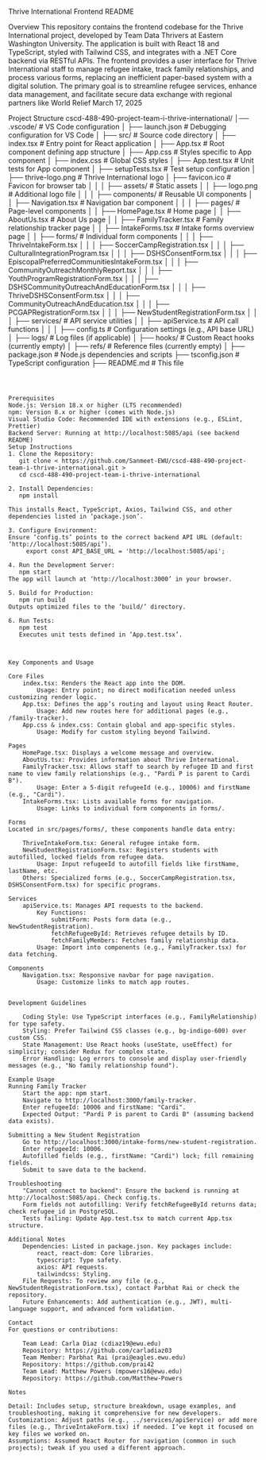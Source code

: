 Thrive International Frontend README

Overview
This repository contains the frontend codebase for the Thrive International project, developed by Team Data Thrivers at Eastern Washington University. The application is built with React 18 and TypeScript, styled with Tailwind CSS, and integrates with a .NET Core backend via RESTful APIs. The frontend provides a user interface for Thrive International staff to manage refugee intake, track family relationships, and process various forms, replacing an inefficient paper-based system with a digital solution.
The primary goal is to streamline refugee services, enhance data management, and facilitate secure data exchange with regional partners like World Relief
March 17, 2025


Project Structure
cscd-488-490-project-team-i-thrive-international/
│── .vscode/                    # VS Code configuration
│   ├── launch.json            # Debugging configuration for VS Code
│
├── src/                       # Source code directory
│   ├── index.tsx             # Entry point for React application
│   ├── App.tsx               # Root component defining app structure
│   ├── App.css               # Styles specific to App component
│   ├── index.css             # Global CSS styles
│   ├── App.test.tsx          # Unit tests for App component
│   ├── setupTests.tsx        # Test setup configuration
│   ├── thrive-logo.png       # Thrive International logo
│   ├── favicon.ico           # Favicon for browser tab
│   │
│   ├── assets/               # Static assets
│   │   ├── logo.png          # Additional logo file
│   │
│   ├── components/           # Reusable UI components
│   │   ├── Navigation.tsx    # Navigation bar component
│   │
│   ├── pages/                # Page-level components
│   │   ├── HomePage.tsx      # Home page
│   │   ├── AboutUs.tsx       # About Us page
│   │   ├── FamilyTracker.tsx # Family relationship tracker page
│   │   ├── IntakeForms.tsx   # Intake forms overview page
│   │   ├── forms/            # Individual form components
│   │   │   ├── ThriveIntakeForm.tsx
│   │   │   ├── SoccerCampRegistration.tsx
│   │   │   ├── CulturalIntegrationProgram.tsx
│   │   │   ├── DSHSConsentForm.tsx
│   │   │   ├── EpiscopalPreferredCommunitiesIntakeForm.tsx
│   │   │   ├── CommunityOutreachMonthlyReport.tsx
│   │   │   ├── YouthProgramRegistrationForm.tsx
│   │   │   ├── DSHSCommunityOutreachAndEducationForm.tsx
│   │   │   ├── ThriveDSHSConsentForm.tsx
│   │   │   ├── CommunityOutreachAndEducation.tsx
│   │   │   ├── PCGAPRegistrationForm.tsx
│   │   │   ├── NewStudentRegistrationForm.tsx
│   │
│   ├── services/             # API service utilities
│   │   ├── apiService.ts     # API call functions
│   │
│   ├── config.ts             # Configuration settings (e.g., API base URL)
│
├── logs/                     # Log files (if applicable)
│
├── hooks/                    # Custom React hooks (currently empty)
│
├── refs/                     # Reference files (currently empty)
│
├── package.json              # Node.js dependencies and scripts
├── tsconfig.json             # TypeScript configuration
├── README.md                 # This file
```



Prerequisites
Node.js: Version 18.x or higher (LTS recommended)
npm: Version 8.x or higher (comes with Node.js)
Visual Studio Code: Recommended IDE with extensions (e.g., ESLint, Prettier)
Backend Server: Running at http://localhost:5085/api (see backend README)
Setup Instructions
1. Clone the Repository:
   git clone < https://github.com/Sanmeet-EWU/cscd-488-490-project-team-i-thrive-international.git >
   cd cscd-488-490-project-team-i-thrive-international

2. Install Dependencies:
   npm install
   
This installs React, TypeScript, Axios, Tailwind CSS, and other dependencies listed in ‘package.json’.

3. Configure Environment:
Ensure ‘config.ts’ points to the correct backend API URL (default: ‘http://localhost:5085/api’).
     export const API_BASE_URL = 'http://localhost:5085/api';

4. Run the Development Server:
   npm start
The app will launch at ‘http://localhost:3000’ in your browser.

5. Build for Production:
   npm run build
Outputs optimized files to the ‘build/’ directory.

6. Run Tests:
   npm test
   Executes unit tests defined in ‘App.test.tsx’.



Key Components and Usage

Core Files
    index.tsx: Renders the React app into the DOM.
        Usage: Entry point; no direct modification needed unless customizing render logic.
    App.tsx: Defines the app’s routing and layout using React Router.
        Usage: Add new routes here for additional pages (e.g., /family-tracker).
    App.css & index.css: Contain global and app-specific styles.
        Usage: Modify for custom styling beyond Tailwind.

Pages
    HomePage.tsx: Displays a welcome message and overview.
    AboutUs.tsx: Provides information about Thrive International.
    FamilyTracker.tsx: Allows staff to search by refugee ID and first name to view family relationships (e.g., "Pardi P is parent to Cardi B").
        Usage: Enter a 5-digit refugeeId (e.g., 10006) and firstName (e.g., "Cardi").
    IntakeForms.tsx: Lists available forms for navigation.
        Usage: Links to individual form components in forms/.

Forms
Located in src/pages/forms/, these components handle data entry:

    ThriveIntakeForm.tsx: General refugee intake form.
    NewStudentRegistrationForm.tsx: Registers students with autofilled, locked fields from refugee data.
        Usage: Input refugeeId to autofill fields like firstName, lastName, etc.
    Others: Specialized forms (e.g., SoccerCampRegistration.tsx, DSHSConsentForm.tsx) for specific programs.

Services
    apiService.ts: Manages API requests to the backend.
        Key Functions:
            submitForm: Posts form data (e.g., NewStudentRegistration).
            fetchRefugeeById: Retrieves refugee details by ID.
            fetchFamilyMembers: Fetches family relationship data.
        Usage: Import into components (e.g., FamilyTracker.tsx) for data fetching.

Components
    Navigation.tsx: Responsive navbar for page navigation.
        Usage: Customize links to match app routes.


Development Guidelines

    Coding Style: Use TypeScript interfaces (e.g., FamilyRelationship) for type safety.
    Styling: Prefer Tailwind CSS classes (e.g., bg-indigo-600) over custom CSS.
    State Management: Use React hooks (useState, useEffect) for simplicity; consider Redux for complex state.
    Error Handling: Log errors to console and display user-friendly messages (e.g., "No family relationship found").

Example Usage
Running Family Tracker
    Start the app: npm start.
    Navigate to http://localhost:3000/family-tracker.
    Enter refugeeId: 10006 and firstName: "Cardi".
    Expected Output: "Pardi P is parent to Cardi B" (assuming backend data exists).

Submitting a New Student Registration
    Go to http://localhost:3000/intake-forms/new-student-registration.
    Enter refugeeId: 10006.
    Autofilled fields (e.g., firstName: "Cardi") lock; fill remaining fields.
    Submit to save data to the backend.

Troubleshooting
    "Cannot connect to backend": Ensure the backend is running at http://localhost:5085/api. Check config.ts.
    Form fields not autofilling: Verify fetchRefugeeById returns data; check refugee_id in PostgreSQL.
    Tests failing: Update App.test.tsx to match current App.tsx structure.

Additional Notes
    Dependencies: Listed in package.json. Key packages include:
        react, react-dom: Core libraries.
        typescript: Type safety.
        axios: API requests.
        tailwindcss: Styling.
    File Requests: To review any file (e.g., NewStudentRegistrationForm.tsx), contact Parbhat Rai or check the repository.
    Future Enhancements: Add authentication (e.g., JWT), multi-language support, and advanced form validation.

Contact
For questions or contributions:

    Team Lead: Carla Diaz (cdiaz19@ewu.edu)
    Repository: https://github.com/carladiaz03 
    Team Member: Parbhat Rai (prai@eagles.ewu.edu)
    Repository: https://github.com/prai42 
    Team Lead: Matthew Powers (mpowers16@ewu.edu)
    Repository: https://github.com/Matthew-Powers 

Notes

Detail: Includes setup, structure breakdown, usage examples, and troubleshooting, making it comprehensive for new developers.
Customization: Adjust paths (e.g., ../services/apiService) or add more files (e.g., ThriveIntakeForm.tsx) if needed. I’ve kept it focused on key files we worked on.
Assumptions: Assumed React Router for navigation (common in such projects); tweak if you used a different approach.

